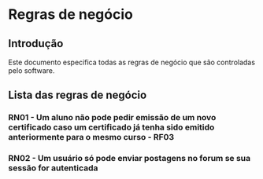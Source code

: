 # Regras de negócio

## Introdução
Este documento especifica todas as regras de negócio que são controladas pelo software.

## Lista das regras de negócio

### RN01 - Um aluno não pode pedir emissão de um novo certificado caso um certificado já tenha sido emitido anteriormente para o mesmo curso - RF03
### RN02 - Um usuário só pode enviar postagens no forum se sua sessão for autenticada